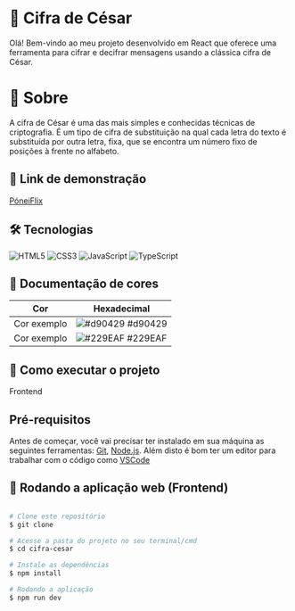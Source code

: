 # 🔐 Cifra de César
Olá! Bem-vindo ao meu projeto desenvolvido em React que oferece uma ferramenta para cifrar e decifrar mensagens usando a clássica cifra de César.

# 📃 Sobre
A cifra de César é uma das mais simples e conhecidas técnicas de criptografia. É um tipo de cifra de substituição na qual cada letra do texto é substituída por outra letra, fixa, que se encontra um número fixo de posições à frente no alfabeto.

## 🔗 Link de demonstração
<a href="https://movie-mu-sepia.vercel.app/">PóneiFlix</a>

## 🛠 Tecnologias

![HTML5](https://img.shields.io/badge/HTML5-000?style=for-the-badge&logo=html5)
![CSS3](https://img.shields.io/badge/CSS3-000?style=for-the-badge&logo=css3&logoColor=264CE4)
![JavaScript](https://img.shields.io/badge/JavaScript-000?style=for-the-badge&logo=javascript)
![TypeScript](https://img.shields.io/badge/TypeScript-000?style=for-the-badge&logo=typescript)

## 🎨 Documentação de cores

| Cor               | Hexadecimal                                                |
| ----------------- | ---------------------------------------------------------------- |
| Cor exemplo       | ![#d90429](https://via.placeholder.com/10/d90429?text=+) #d90429 |
| Cor exemplo       | ![#229EAF](https://via.placeholder.com/10/FFF9E7?text=+) #229EAF |

## 🚀 Como executar o projeto

Frontend

## Pré-requisitos

Antes de começar, você vai precisar ter instalado em sua máquina as seguintes ferramentas:
[Git](https://git-scm.com), [Node.js](https://nodejs.org/en/). 
Além disto é bom ter um editor para trabalhar com o código como [VSCode](https://code.visualstudio.com/)

## 🧭 Rodando a aplicação web (Frontend)

```bash

# Clone este repositório
$ git clone

# Acesse a pasta do projeto no seu terminal/cmd
$ cd cifra-cesar

# Instale as dependências
$ npm install

# Rodando a aplicação
$ npm run dev
